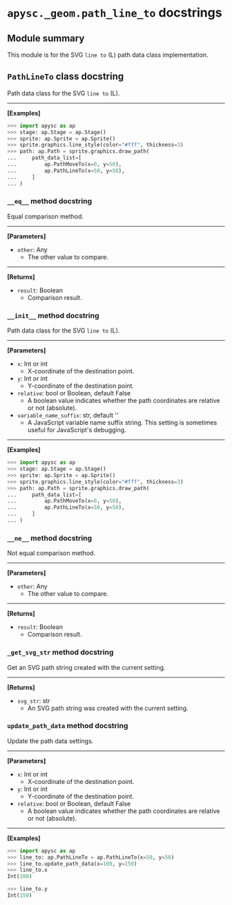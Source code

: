 # `apysc._geom.path_line_to` docstrings

## Module summary

This module is for the SVG `line to` (L) path data class implementation.

## `PathLineTo` class docstring

Path data class for the SVG `line to` (L).<hr>

**[Examples]**

```py
>>> import apysc as ap
>>> stage: ap.Stage = ap.Stage()
>>> sprite: ap.Sprite = ap.Sprite()
>>> sprite.graphics.line_style(color="#fff", thickness=3)
>>> path: ap.Path = sprite.graphics.draw_path(
...     path_data_list=[
...         ap.PathMoveTo(x=0, y=50),
...         ap.PathLineTo(x=50, y=50),
...     ]
... )
```

### `__eq__` method docstring

Equal comparison method.<hr>

**[Parameters]**

- `other`: Any
  - The other value to compare.

<hr>

**[Returns]**

- `result`: Boolean
  - Comparison result.

### `__init__` method docstring

Path data class for the SVG `line to` (L).<hr>

**[Parameters]**

- `x`: Int or int
  - X-coordinate of the destination point.
- `y`: Int or int
  - Y-coordinate of the destination point.
- `relative`: bool or Boolean, default False
  - A boolean value indicates whether the path coordinates are relative or not (absolute).
- `variable_name_suffix`: str, default ''
  - A JavaScript variable name suffix string. This setting is sometimes useful for JavaScript's debugging.

<hr>

**[Examples]**

```py
>>> import apysc as ap
>>> stage: ap.Stage = ap.Stage()
>>> sprite: ap.Sprite = ap.Sprite()
>>> sprite.graphics.line_style(color="#fff", thickness=3)
>>> path: ap.Path = sprite.graphics.draw_path(
...     path_data_list=[
...         ap.PathMoveTo(x=0, y=50),
...         ap.PathLineTo(x=50, y=50),
...     ]
... )
```

### `__ne__` method docstring

Not equal comparison method.<hr>

**[Parameters]**

- `other`: Any
  - The other value to compare.

<hr>

**[Returns]**

- `result`: Boolean
  - Comparison result.

### `_get_svg_str` method docstring

Get an SVG path string created with the current setting.<hr>

**[Returns]**

- `svg_str`: str
  - An SVG path string was created with the current setting.

### `update_path_data` method docstring

Update the path data settings.<hr>

**[Parameters]**

- `x`: Int or int
  - X-coordinate of the destination point.
- `y`: Int or int
  - Y-coordinate of the destination point.
- `relative`: bool or Boolean, default False
  - A boolean value indicates whether the path coordinates are relative or not (absolute).

<hr>

**[Examples]**

```py
>>> import apysc as ap
>>> line_to: ap.PathLineTo = ap.PathLineTo(x=50, y=50)
>>> line_to.update_path_data(x=100, y=150)
>>> line_to.x
Int(100)

>>> line_to.y
Int(150)
```